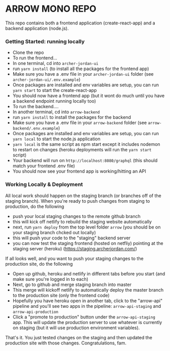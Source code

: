 # ARROW MONO REPO

This repo contains both a frontend application (create-react-app) and a backend application (node.js).

### Getting Started: running locally

- Clone the repo
- To run the frontend...
- In one terminal, cd into `archer-jordan-ui`
- run `yarn install` (to install all the packages for the frontend app)
- Make sure you have a .env file in your `archer-jordan-ui` folder (see `archer-jordan-ui/.env.example`)
- Once packages are installed and env variables are setup, you can run `yarn start` to start the create-react-app
- You should now have a frontend app (but it wont do much until you have a backend endpoint running locally too)
- To run the backend....
- In another terminal, cd into `arrow-backend`
- run `yarn install` to install the packages for the backend
- Make sure you have a .env file in your `arrow-backend` folder (see `arrow-backend/.env.example`)
- Once packages are installed and env variables are setup, you can run `yarn local` to start the node.js application
- `yarn local` is the same script as npm start except it includes nodemon to restart on changes (heroku deployments will run the `yarn start` script)
- Your backend will run on `http://localhost:8080/graphql` (this should match your frontend .env file)
- You should now see your frontend app is working/hitting an API

### Working Locally & Deployment

All local work should happen on the staging branch (or branches off of the staging branch). When you're ready to push changes from staging to production, do the following

- push your local staging changes to the remote github branch
- this will kick off netlify to rebuild the staging website automatically
- next, run `yarn deploy` from the top level folder `arrow` (you should be on your staging branch chcked out locally)
- this will push your code to the "staging" backend server
- you can now test the staging frontend (hosted on netfliy) pointing at the staging server (heroku) (https://staging.archerjordan.com/)

If all looks well, and you want to push your staging changes to the production site, do the following

- Open up github, heroku and netlify in different tabs before you start (and make sure you're logged in to each)
- Next, go to github and merge staging branch into master
- This merge will kickoff netlify to automatically deploy the master branch to the production site (only the frontend code)
- Hopefully you have heroku open in another tab, click to the "arrow-api" pipeline and you'll see two apps in the pipeline: `arrow-api-staging` and `arrow-api-production`
- Click a "promote to production" button under the `arrow-api-staging` app. This will update the production server to use whatever is currently on staging (but it will use production environment variables).

That's it. You just tested changes on the staging and then updated the production site with those changes. Congratulations, fam.
